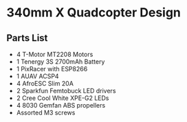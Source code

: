 340mm X Quadcopter Design
=========================

Parts List
----------

- 4 T-Motor MT2208 Motors
- 1 Tenergy 3S 2700mAh Battery
- 1 PixRacer with ESP8266
- 1 AUAV ACSP4
- 4 AfroESC Slim 20A
- 2 Sparkfun Femtobuck LED drivers
- 2 Cree Cool White XPE-G2 LEDs
- 4 8030 Gemfan ABS propellers
- Assorted M3 screws

